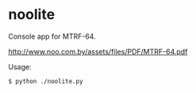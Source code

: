 # noolite

Console app for MTRF-64.

http://www.noo.com.by/assets/files/PDF/MTRF-64.pdf

Usage:

    $ python ./noolite.py
